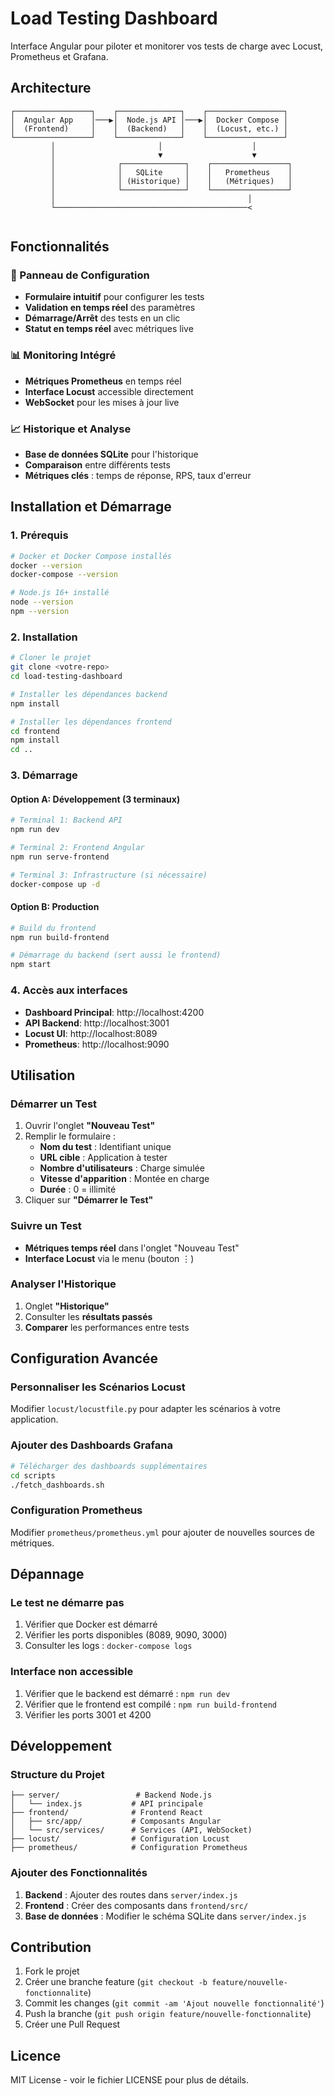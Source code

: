 # Load Testing Dashboard

Interface Angular pour piloter et monitorer vos tests de charge avec Locust, Prometheus et Grafana.

## Architecture

```
┌─────────────────┐    ┌──────────────┐    ┌─────────────────┐
│  Angular App    │───▶│  Node.js API │───▶│  Docker Compose │
│  (Frontend)     │    │  (Backend)   │    │  (Locust, etc.) │
└─────────────────┘    └──────────────┘    └─────────────────┘
         │                       │                    │
         │                       ▼                    ▼
         │              ┌──────────────┐    ┌─────────────────┐
         │              │   SQLite     │    │   Prometheus    │
         │              │ (Historique) │    │   (Métriques)   │
         │              └──────────────┘    └─────────────────┘
         │                                           │
         └───────────────────────────────────────────<
                                          
```

## Fonctionnalités

### 🚀 Panneau de Configuration
- **Formulaire intuitif** pour configurer les tests
- **Validation en temps réel** des paramètres
- **Démarrage/Arrêt** des tests en un clic
- **Statut en temps réel** avec métriques live

### 📊 Monitoring Intégré
- **Métriques Prometheus** en temps réel
- **Interface Locust** accessible directement
- **WebSocket** pour les mises à jour live

### 📈 Historique et Analyse
- **Base de données SQLite** pour l'historique
- **Comparaison** entre différents tests
- **Métriques clés** : temps de réponse, RPS, taux d'erreur

## Installation et Démarrage

### 1. Prérequis
```bash
# Docker et Docker Compose installés
docker --version
docker-compose --version

# Node.js 16+ installé
node --version
npm --version
```

### 2. Installation
```bash
# Cloner le projet
git clone <votre-repo>
cd load-testing-dashboard

# Installer les dépendances backend
npm install

# Installer les dépendances frontend
cd frontend
npm install
cd ..
```

### 3. Démarrage

#### Option A: Développement (3 terminaux)
```bash
# Terminal 1: Backend API
npm run dev

# Terminal 2: Frontend Angular
npm run serve-frontend

# Terminal 3: Infrastructure (si nécessaire)
docker-compose up -d
```

#### Option B: Production
```bash
# Build du frontend
npm run build-frontend

# Démarrage du backend (sert aussi le frontend)
npm start
```

### 4. Accès aux interfaces

- **Dashboard Principal**: http://localhost:4200
- **API Backend**: http://localhost:3001
- **Locust UI**: http://localhost:8089
- **Prometheus**: http://localhost:9090

## Utilisation

### Démarrer un Test
1. Ouvrir l'onglet **"Nouveau Test"**
2. Remplir le formulaire :
   - **Nom du test** : Identifiant unique
   - **URL cible** : Application à tester
   - **Nombre d'utilisateurs** : Charge simulée
   - **Vitesse d'apparition** : Montée en charge
   - **Durée** : 0 = illimité
3. Cliquer sur **"Démarrer le Test"**

### Suivre un Test
- **Métriques temps réel** dans l'onglet "Nouveau Test"
- **Interface Locust** via le menu (bouton ⋮)

### Analyser l'Historique
1. Onglet **"Historique"**
2. Consulter les **résultats passés**
4. **Comparer** les performances entre tests

## Configuration Avancée

### Personnaliser les Scénarios Locust
Modifier `locust/locustfile.py` pour adapter les scénarios à votre application.

### Ajouter des Dashboards Grafana
```bash
# Télécharger des dashboards supplémentaires
cd scripts
./fetch_dashboards.sh
```

### Configuration Prometheus
Modifier `prometheus/prometheus.yml` pour ajouter de nouvelles sources de métriques.

## Dépannage

### Le test ne démarre pas
1. Vérifier que Docker est démarré
2. Vérifier les ports disponibles (8089, 9090, 3000)
3. Consulter les logs : `docker-compose logs`

### Interface non accessible
1. Vérifier que le backend est démarré : `npm run dev`
2. Vérifier que le frontend est compilé : `npm run build-frontend`
3. Vérifier les ports 3001 et 4200

## Développement

### Structure du Projet
```
├── server/                 # Backend Node.js
│   └── index.js           # API principale
├── frontend/              # Frontend React
│   ├── src/app/           # Composants Angular
│   └── src/services/      # Services (API, WebSocket)
├── locust/                # Configuration Locust
├── prometheus/            # Configuration Prometheus
```

### Ajouter des Fonctionnalités
1. **Backend** : Ajouter des routes dans `server/index.js`
2. **Frontend** : Créer des composants dans `frontend/src/`
3. **Base de données** : Modifier le schéma SQLite dans `server/index.js`

## Contribution

1. Fork le projet
2. Créer une branche feature (`git checkout -b feature/nouvelle-fonctionnalite`)
3. Commit les changes (`git commit -am 'Ajout nouvelle fonctionnalité'`)
4. Push la branche (`git push origin feature/nouvelle-fonctionnalite`)
5. Créer une Pull Request

## Licence

MIT License - voir le fichier LICENSE pour plus de détails.
